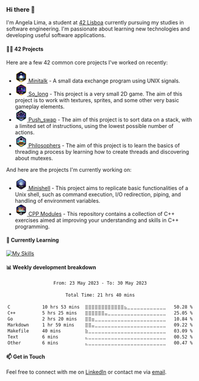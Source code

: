 ### Hi there 👋

I'm Angela Lima, a student at [42 Lisboa](https://www.42lisboa.com/) currently pursuing my studies in software engineering. I'm passionate about learning new technologies and developing useful software applications.

#### 🧑‍💻 42 Projects

Here are a few 42 common core projects I've worked on recently:
- <a href="https://github.com/angelamcosta/minitalk" target="_blank"><img width=32 src="https://raw.githubusercontent.com/angelamcosta/angelamcosta/main/42_badges/minitalkm.png"> Minitalk</a> - A small data exchange program using UNIX signals. 
- <a href="https://github.com/angelamcosta/so_long" target="_blank"><img width=32 src="https://raw.githubusercontent.com/angelamcosta/angelamcosta/main/42_badges/so_longm.png"> So_long</a> - This project is a very small 2D game. The aim of this project is to work with textures, sprites, and some other very basic gameplay elements.
- <a href="https://github.com/angelamcosta/push_swap" target="_blank"><img width=32 src="https://raw.githubusercontent.com/angelamcosta/angelamcosta/main/42_badges/push_swape.png"> Push_swap</a> - The aim of this project is to sort data on a stack, with a limited set of instructions, using the lowest possible number of actions.
- <a href="https://github.com/angelamcosta/philosophers" target="_blank"><img width=32 src="https://raw.githubusercontent.com/angelamcosta/angelamcosta/main/42_badges/philosopherse.png"> Philosophers</a> - The aim of this project is to learn the basics of threading a process by learning how to create threads and discovering about mutexes.

And here are the projects I'm currently working on:
- <a href="https://github.com/angelamcosta/minishell" target="_blank"><img width=32 src="https://raw.githubusercontent.com/angelamcosta/angelamcosta/main/42_badges/minishelln.png"> Minishell</a> - This project aims to replicate basic functionalities of a Unix shell, such as command execution, I/O redirection, piping, and handling of environment variables.
- <a href="https://github.com/angelamcosta/cpp" target="_blank"><img width=32 src="https://raw.githubusercontent.com/angelamcosta/angelamcosta/main/42_badges/cppn.png"> CPP Modules</a> - This repository contains a collection of C++ exercises aimed at improving your understanding and skills in C++ programming.

#### 🌱 Currently Learning

[![My Skills](https://skillicons.dev/icons?i=rust,c,ts,golang,cpp,nodejs&theme=dark)](https://skillicons.dev)

#### 📊 Weekly development breakdown

<div align="center">
  <!--START_SECTION:waka-->

```text
From: 23 May 2023 - To: 30 May 2023

Total Time: 21 hrs 40 mins

C            10 hrs 53 mins  ⣿⣿⣿⣿⣿⣿⣿⣿⣿⣿⣿⣿⣦⣀⣀⣀⣀⣀⣀⣀⣀⣀⣀⣀⣀   50.28 %
C++          5 hrs 25 mins   ⣿⣿⣿⣿⣿⣿⣤⣀⣀⣀⣀⣀⣀⣀⣀⣀⣀⣀⣀⣀⣀⣀⣀⣀⣀   25.05 %
Go           2 hrs 20 mins   ⣿⣿⣶⣀⣀⣀⣀⣀⣀⣀⣀⣀⣀⣀⣀⣀⣀⣀⣀⣀⣀⣀⣀⣀⣀   10.84 %
Markdown     1 hr 59 mins    ⣿⣿⣤⣀⣀⣀⣀⣀⣀⣀⣀⣀⣀⣀⣀⣀⣀⣀⣀⣀⣀⣀⣀⣀⣀   09.22 %
Makefile     40 mins         ⣷⣀⣀⣀⣀⣀⣀⣀⣀⣀⣀⣀⣀⣀⣀⣀⣀⣀⣀⣀⣀⣀⣀⣀⣀   03.09 %
Text         6 mins          ⣄⣀⣀⣀⣀⣀⣀⣀⣀⣀⣀⣀⣀⣀⣀⣀⣀⣀⣀⣀⣀⣀⣀⣀⣀   00.52 %
Other        6 mins          ⣄⣀⣀⣀⣀⣀⣀⣀⣀⣀⣀⣀⣀⣀⣀⣀⣀⣀⣀⣀⣀⣀⣀⣀⣀   00.47 %
```

<!--END_SECTION:waka-->
</div>

#### 📫 Get in Touch

Feel free to connect with me on [LinkedIn](https://www.linkedin.com/in/angelamcostalima/) or contact me via [email](mailto:angelamcostalima@icloud.com).
